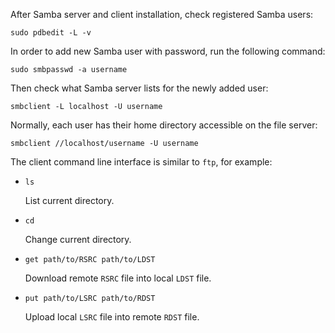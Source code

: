 
After Samba server and client installation,
check registered Samba users:

```
sudo pdbedit -L -v
```

In order to add new Samba user with password, run the following command:

```
sudo smbpasswd -a username
```

Then check what Samba server lists for the newly added user:

```
smbclient -L localhost -U username
```

Normally, each user has their home directory accessible on the file server:

```
smbclient //localhost/username -U username
```

The client command line interface is similar to `ftp`, for example:

*   `ls`

    List current directory.

*   `cd`

    Change current directory.

*   `get path/to/RSRC path/to/LDST`

    Download remote `RSRC` file into local `LDST` file.

*   `put path/to/LSRC path/to/RDST`

    Upload local `LSRC` file into remote `RDST` file.

